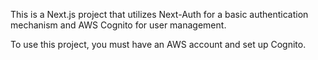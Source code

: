 This is a Next.js project that utilizes Next-Auth for a basic authentication mechanism and AWS Cognito for user management.

To use this project, you must have an AWS account and set up Cognito.
